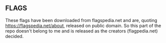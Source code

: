 ## FLAGS ##

These flags have been downloaded from flagspedia.net and are, quoting https://flagspedia.net/about, released on public domain. So this part of the repo doesn't belong to me and is released as the creators (flagpedia.net) decided.
